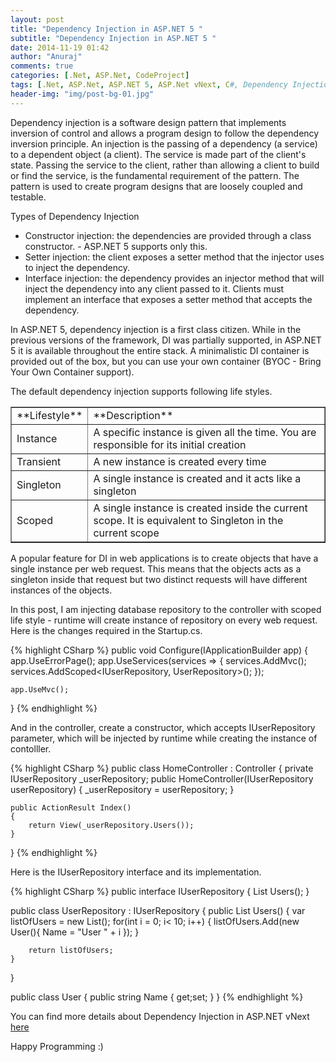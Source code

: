 ```yaml
---
layout: post
title: "Dependency Injection in ASP.NET 5 "
subtitle: "Dependency Injection in ASP.NET 5 "
date: 2014-11-19 01:42
author: "Anuraj"
comments: true
categories: [.Net, ASP.Net, CodeProject]
tags: [.Net, ASP.Net, ASP.NET 5, ASP.Net vNext, C#, Dependency Injection, DI]
header-img: "img/post-bg-01.jpg"
---
```

Dependency injection is a software design pattern that implements inversion of control and allows a program design to follow the dependency inversion principle. An injection is the passing of a dependency (a service) to a dependent object (a client). The service is made part of the client's state. Passing the service to the client, rather than allowing a client to build or find the service, is the fundamental requirement of the pattern. The pattern is used to create program designs that are loosely coupled and testable.

Types of Dependency Injection 



*   Constructor injection: the dependencies are provided through a class constructor. - ASP.NET 5 supports only this.
*   Setter injection: the client exposes a setter method that the injector uses to inject the dependency.
*   Interface injection: the dependency provides an injector method that will inject the dependency into any client passed to it. Clients must implement an interface that exposes a setter method that accepts the dependency.

In ASP.NET 5, dependency injection is a first class citizen. While in the previous versions of the framework, DI was partially supported, in ASP.NET 5 it is available throughout the entire stack. A minimalistic DI container is provided out of the box, but you can use your own container (BYOC  - Bring Your Own Container support).

The default dependency injection supports following life styles.

<table border="1">
<tbody>
<tr>
<td>**Lifestyle**</td>
<td>**Description**</td>
</tr>
<tr>
<td>Instance</td>
<td>A specific instance is given all the time. You are responsible for its initial creation</td>
</tr>
<tr>
<td>Transient</td>
<td>A new instance is created every time</td>
</tr>
<tr>
<td>Singleton</td>
<td>A single instance is created and it acts like a singleton</td>
</tr>
<tr>
<td>Scoped</td>
<td>A single instance is created inside the current scope. It is equivalent to Singleton in the current scope</td>
</tr>
</tbody>
</table>

A popular feature for DI in web applications is to create objects that have a single instance per web request. This means that the objects acts as a singleton inside that request but two distinct requests will have different instances of the objects.

In this post, I am injecting database repository to the controller with scoped life style - runtime will create instance of repository on every web request. Here is the changes required in the Startup.cs.

{% highlight CSharp %}
public void Configure(IApplicationBuilder app)
{
	app.UseErrorPage();
	app.UseServices(services =>
	{
		services.AddMvc();
		services.AddScoped<IUserRepository, UserRepository>();
	});

	app.UseMvc();
}
{% endhighlight %}

And in the controller, create a constructor, which accepts IUserRepository parameter, which will be injected by runtime while creating the instance of contolller.

{% highlight CSharp %}
public class HomeController : Controller
{
	private IUserRepository _userRepository;
	public HomeController(IUserRepository userRepository)
	{
		_userRepository = userRepository;
	}
	
	public ActionResult Index()
	{
		return View(_userRepository.Users()); 
	}
}
{% endhighlight %}

Here is the IUserRepository interface and its implementation.

{% highlight CSharp %}
public interface IUserRepository
{
	List<User> Users();
}
	
public class UserRepository : IUserRepository
{
	public List<User> Users()
	{
		var listOfUsers = new List<User>();
		for(int i = 0; i< 10; i++)
		{
			listOfUsers.Add(new User(){ Name = "User " + i });
		}
		
		return listOfUsers;
	}
}

public class User
{
	public string Name { get;set; } 
}
{% endhighlight %}

You can find more details about Dependency Injection in ASP.NET vNext [here](http://blogs.msdn.com/b/webdev/archive/2014/06/17/dependency-injection-in-asp-net-vnext.aspx)

Happy Programming :)

